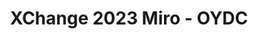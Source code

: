 ---
title: XChange 2023 Miro - OYDC
redirect_to: https://miro.com/app/board/uXjVPgfGYjw=/?share_link_id=468739605660
redirect_from: 
  - /XC23Miro_OYDC
  - /xc23miro_oydc
---